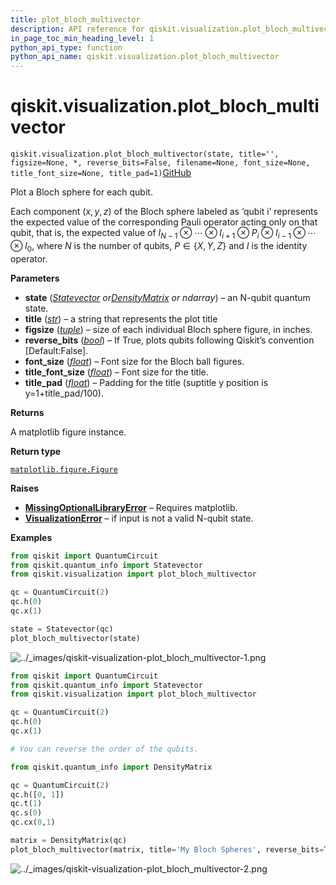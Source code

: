 ```yaml
---
title: plot_bloch_multivector
description: API reference for qiskit.visualization.plot_bloch_multivector
in_page_toc_min_heading_level: 1
python_api_type: function
python_api_name: qiskit.visualization.plot_bloch_multivector
---
```


<span id="qiskit-visualization-plot-bloch-multivector" />

# qiskit.visualization.plot\_bloch\_multivector

<span id="qiskit.visualization.plot_bloch_multivector" />

`qiskit.visualization.plot_bloch_multivector(state, title='', figsize=None, *, reverse_bits=False, filename=None, font_size=None, title_font_size=None, title_pad=1)`[GitHub](https://github.com/qiskit/qiskit/tree/stable/1.0/qiskit/visualization/state_visualization.py "view source code")

Plot a Bloch sphere for each qubit.

Each component $(x,y,z)$ of the Bloch sphere labeled as ‘qubit i’ represents the expected value of the corresponding Pauli operator acting only on that qubit, that is, the expected value of $I_{N-1} \otimes\dotsb\otimes I_{i+1}\otimes P_i \otimes I_{i-1}\otimes\dotsb\otimes I_0$, where $N$ is the number of qubits, $P\in \{X,Y,Z\}$ and $I$ is the identity operator.

**Parameters**

*   **state** ([*Statevector*](qiskit.quantum_info.Statevector "qiskit.quantum_info.Statevector")  *or*[*DensityMatrix*](qiskit.quantum_info.DensityMatrix "qiskit.quantum_info.DensityMatrix") *or ndarray*) – an N-qubit quantum state.
*   **title** ([*str*](https://docs.python.org/3/library/stdtypes.html#str "(in Python v3.12)")) – a string that represents the plot title
*   **figsize** ([*tuple*](https://docs.python.org/3/library/stdtypes.html#tuple "(in Python v3.12)")) – size of each individual Bloch sphere figure, in inches.
*   **reverse\_bits** ([*bool*](https://docs.python.org/3/library/functions.html#bool "(in Python v3.12)")) – If True, plots qubits following Qiskit’s convention \[Default:False].
*   **font\_size** ([*float*](https://docs.python.org/3/library/functions.html#float "(in Python v3.12)")) – Font size for the Bloch ball figures.
*   **title\_font\_size** ([*float*](https://docs.python.org/3/library/functions.html#float "(in Python v3.12)")) – Font size for the title.
*   **title\_pad** ([*float*](https://docs.python.org/3/library/functions.html#float "(in Python v3.12)")) – Padding for the title (suptitle y position is y=1+title\_pad/100).

**Returns**

A matplotlib figure instance.

**Return type**

[`matplotlib.figure.Figure`](https://matplotlib.org/stable/api/figure_api.html#matplotlib.figure.Figure "(in Matplotlib v3.8.2)")

**Raises**

*   [**MissingOptionalLibraryError**](exceptions#qiskit.exceptions.MissingOptionalLibraryError "qiskit.exceptions.MissingOptionalLibraryError") – Requires matplotlib.
*   [**VisualizationError**](visualization#qiskit.visualization.VisualizationError "qiskit.visualization.VisualizationError") – if input is not a valid N-qubit state.

**Examples**

```python
from qiskit import QuantumCircuit
from qiskit.quantum_info import Statevector
from qiskit.visualization import plot_bloch_multivector

qc = QuantumCircuit(2)
qc.h(0)
qc.x(1)

state = Statevector(qc)
plot_bloch_multivector(state)
```

![../\_images/qiskit-visualization-plot\_bloch\_multivector-1.png](/images/api/qiskit/qiskit-visualization-plot_bloch_multivector-1.png)

```python
from qiskit import QuantumCircuit
from qiskit.quantum_info import Statevector
from qiskit.visualization import plot_bloch_multivector

qc = QuantumCircuit(2)
qc.h(0)
qc.x(1)

# You can reverse the order of the qubits.

from qiskit.quantum_info import DensityMatrix

qc = QuantumCircuit(2)
qc.h([0, 1])
qc.t(1)
qc.s(0)
qc.cx(0,1)

matrix = DensityMatrix(qc)
plot_bloch_multivector(matrix, title='My Bloch Spheres', reverse_bits=True)
```

![../\_images/qiskit-visualization-plot\_bloch\_multivector-2.png](/images/api/qiskit/qiskit-visualization-plot_bloch_multivector-2.png)

